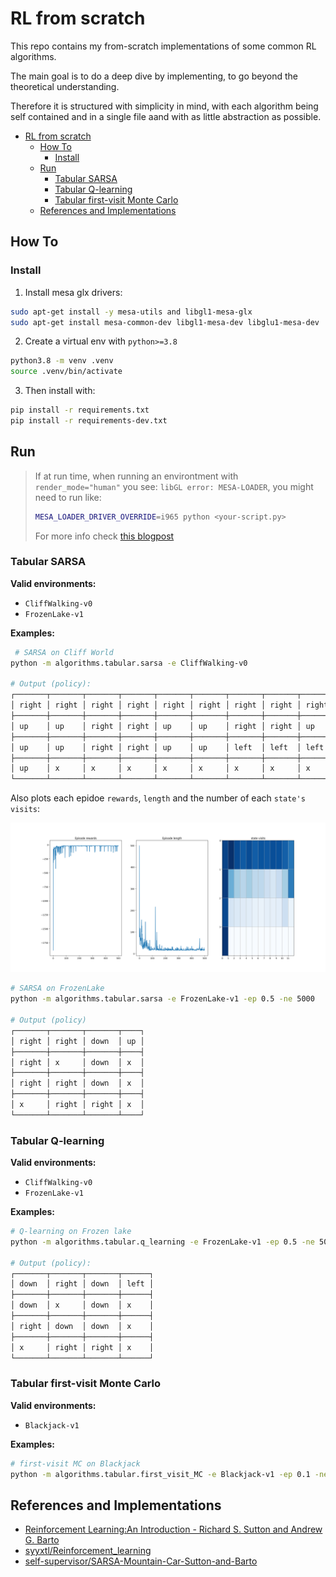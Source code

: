 # RL from scratch

This repo contains my from-scratch implementations of some common RL algorithms.

The main goal is to do a deep dive by implementing, to go beyond the theoretical
understanding.

Therefore it is structured with simplicity in mind, with each algorithm being
self contained and in a single file aand with as little abstraction as possible.

<!--ts-->
   * [RL from scratch](#rl-from-scratch)
      * [How To](#how-to)
         * [Install](#install)
      * [Run](#run)
         * [Tabular SARSA](#tabular-sarsa)
         * [Tabular Q-learning](#tabular-q-learning)
         * [Tabular first-visit Monte Carlo](#tabular-first-visit-monte-carlo)
      * [References and Implementations](#references-and-implementations)

<!-- Added by: jose, at: dom 11 dic 2022 13:59:43 CET -->

<!--te-->


## How To

### Install

1. Install mesa glx drivers:

```bash
sudo apt-get install -y mesa-utils and libgl1-mesa-glx
sudo apt-get install mesa-common-dev libgl1-mesa-dev libglu1-mesa-dev
```

2. Create a virtual env with `python>=3.8`

```bash
python3.8 -m venv .venv
source .venv/bin/activate
```

3. Then install with:

```bash
pip install -r requirements.txt
pip install -r requirements-dev.txt
```

## Run

> If at run time, when running an environtment with `render_mode="human"` you see:
> `libGL error: MESA-LOADER`, you might need to run like:
> ```bash
> MESA_LOADER_DRIVER_OVERRIDE=i965 python <your-script.py>
> ```
> For more info check [this blogpost](https://devcodetutorial.com/faq/libgl-error-failed-to-load-drivers-iris-and-swrast-in-ubuntu-20-04)



### Tabular SARSA

**Valid environments:**

 - `CliffWalking-v0`
 - `FrozenLake-v1`

**Examples:**

```bash
 # SARSA on Cliff World
python -m algorithms.tabular.sarsa -e CliffWalking-v0

# Output (policy):
┌───────┬───────┬───────┬───────┬───────┬───────┬───────┬───────┬───────┬───────┬───────┬──────┐
│ right │ right │ right │ right │ right │ right │ right │ right │ right │ right │ right │ down │
├───────┼───────┼───────┼───────┼───────┼───────┼───────┼───────┼───────┼───────┼───────┼──────┤
│ up    │ up    │ right │ right │ up    │ up    │ right │ right │ up    │ right │ up    │ down │
├───────┼───────┼───────┼───────┼───────┼───────┼───────┼───────┼───────┼───────┼───────┼──────┤
│ up    │ up    │ right │ right │ up    │ up    │ left  │ left  │ left  │ right │ right │ down │
├───────┼───────┼───────┼───────┼───────┼───────┼───────┼───────┼───────┼───────┼───────┼──────┤
│ up    │ x     │ x     │ x     │ x     │ x     │ x     │ x     │ x     │ x     │ x     │ x    │
└───────┴───────┴───────┴───────┴───────┴───────┴───────┴───────┴───────┴───────┴───────┴──────┘
```

Also plots each epidoe `rewards`, `length` and the number of each `state's visits`:

![./assets/sarsa_cliffwalks.png](assets/sarsa_cliffwalk.png "SARSA on CliffWalk stats")

```bash
# SARSA on FrozenLake
python -m algorithms.tabular.sarsa -e FrozenLake-v1 -ep 0.5 -ne 5000

# Output (policy)
┌───────┬───────┬───────┬────┐
│ right │ right │ down  │ up │
├───────┼───────┼───────┼────┤
│ right │ x     │ down  │ x  │
├───────┼───────┼───────┼────┤
│ right │ right │ down  │ x  │
├───────┼───────┼───────┼────┤
│ x     │ right │ right │ x  │
└───────┴───────┴───────┴────┘
```

### Tabular Q-learning

**Valid environments:**

 - `CliffWalking-v0`
 - `FrozenLake-v1`


**Examples:**

```bash
# Q-learning on Frozen lake
python -m algorithms.tabular.q_learning -e FrozenLake-v1 -ep 0.5 -ne 5000

# Output (policy):
┌───────┬───────┬───────┬──────┐
│ down  │ right │ down  │ left │
├───────┼───────┼───────┼──────┤
│ down  │ x     │ down  │ x    │
├───────┼───────┼───────┼──────┤
│ right │ down  │ down  │ x    │
├───────┼───────┼───────┼──────┤
│ x     │ right │ right │ x    │
└───────┴───────┴───────┴──────┘
```

### Tabular first-visit Monte Carlo

**Valid environments:**

 - `Blackjack-v1`


**Examples:**

```bash
# first-visit MC on Blackjack
python -m algorithms.tabular.first_visit_MC -e Blackjack-v1 -ep 0.1 -ne 500000
```


## References and Implementations

 - [Reinforcement Learning:An Introduction - Richard S. Sutton and Andrew G. Barto](http://incompleteideas.net/book/bookdraft2018jan1.pdf)
 - [syyxtl/Reinforcement_learning](https://github.com/syyxtl/Reinforcement_learning/)
 - [self-supervisor/SARSA-Mountain-Car-Sutton-and-Barto](https://github.com/self-supervisor/SARSA-Mountain-Car-Sutton-and-Barto)
